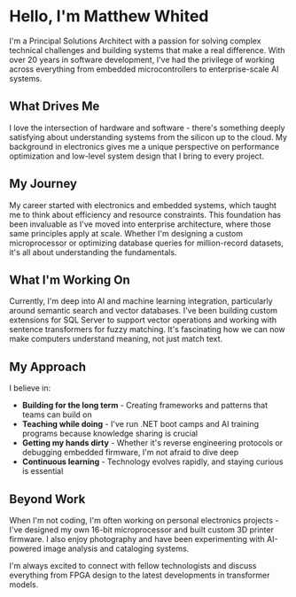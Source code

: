 # Hello, I'm Matthew Whited

I'm a Principal Solutions Architect with a passion for solving complex technical challenges and building systems that make a real difference. With over 20 years in software development, I've had the privilege of working across everything from embedded microcontrollers to enterprise-scale AI systems.

## What Drives Me

I love the intersection of hardware and software - there's something deeply satisfying about understanding systems from the silicon up to the cloud. My background in electronics gives me a unique perspective on performance optimization and low-level system design that I bring to every project.

## My Journey

My career started with electronics and embedded systems, which taught me to think about efficiency and resource constraints. This foundation has been invaluable as I've moved into enterprise architecture, where those same principles apply at scale. Whether I'm designing a custom microprocessor or optimizing database queries for million-record datasets, it's all about understanding the fundamentals.

## What I'm Working On

Currently, I'm deep into AI and machine learning integration, particularly around semantic search and vector databases. I've been building custom extensions for SQL Server to support vector operations and working with sentence transformers for fuzzy matching. It's fascinating how we can now make computers understand meaning, not just match text.

## My Approach

I believe in:
- **Building for the long term** - Creating frameworks and patterns that teams can build on
- **Teaching while doing** - I've run .NET boot camps and AI training programs because knowledge sharing is crucial
- **Getting my hands dirty** - Whether it's reverse engineering protocols or debugging embedded firmware, I'm not afraid to dive deep
- **Continuous learning** - Technology evolves rapidly, and staying curious is essential

## Beyond Work

When I'm not coding, I'm often working on personal electronics projects - I've designed my own 16-bit microprocessor and built custom 3D printer firmware. I also enjoy photography and have been experimenting with AI-powered image analysis and cataloging systems.

I'm always excited to connect with fellow technologists and discuss everything from FPGA design to the latest developments in transformer models.